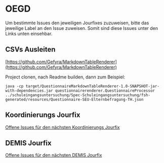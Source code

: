 # OEGD

Um bestimmte Issues den jeweiligen Jourfixes zuzuweisen, bitte das jeweilige Label an den Issue zuweisen. Somit sind diese Issues unter den Links unten einsehbar.

## CSVs Ausleiten

[https://github.com/Gefyra/MarkdownTableRenderer](https://github.com/Gefyra/MarkdownTableRenderer)

Project clonen, nach Readme builden, dann zum Beispiel:

```
java -cp target/QuestionnaireMarkdownTableRenderer-1.0-SNAPSHOT-jar-with-dependencies.jar questionnairerenderer.QuestionnaireProcessor ../schuleingangsuntersuchung/Spec-Schuleingangsuntersuchung/fsh-generated/resources/Questionnaire-SEU-Elternbefragung-TH.json
```

## Koordinierungs Jourfix

[Offene Issues für den nächsten Koordinierungs Jourfix](https://github.com/Gefyra/OEGD/labels/Koordinierungs%20Jourfix)

## DEMIS Jourfix

[Offene Issues für den nächsten DEMIS Jourfix](https://github.com/Gefyra/OEGD/labels/DEMIS%20Jourfix)
